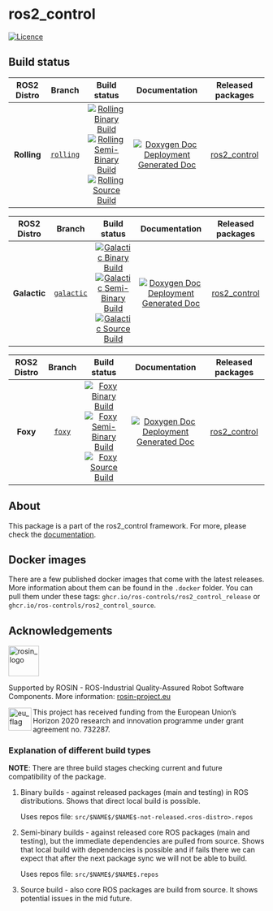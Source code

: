 

# ros2_control

[![Licence](https://img.shields.io/badge/License-Apache%202.0-blue.svg)](https://opensource.org/licenses/Apache-2.0)


## Build status

ROS2 Distro | Branch | Build status | Documentation | Released packages
:---------: | :----: | :----------: | :-----------: | :---------------:
**Rolling** | [`rolling`](https://github.com/ros-controls/ros2_control/tree/rolling) | [![Rolling Binary Build](https://github.com/ros-controls/ros2_control/actions/workflows/rolling-binary-build.yml/badge.svg?branch=master)](https://github.com/ros-controls/ros2_control/actions/workflows/rolling-binary-build.yml?branch=master) <br /> [![Rolling Semi-Binary Build](https://github.com/ros-controls/ros2_control/actions/workflows/rolling-semi-binary-build.yml/badge.svg?branch=master)](https://github.com/ros-controls/ros2_control/actions/workflows/rolling-semi-binary-build.yml?branch=master) <br /> [![Rolling Source Build](https://github.com/ros-controls/ros2_control/actions/workflows/rolling-source-build.yml/badge.svg?branch=master)](https://github.com/ros-controls/ros2_control/actions/workflows/rolling-source-build.yml?branch=master) | [![Doxygen Doc Deployment](https://github.com/ros-controls/ros2_control/actions/workflows/doxygen-deploy.yml/badge.svg)](https://github.com/ros-controls/ros2_control/actions/workflows/doxygen-deploy.yml) <br /> [Generated Doc](https://ros-controls.github.io/ros2_control_Documentation/rolling/html/index.html) | [ros2_control](https://index.ros.org/p/ros2_control/#rolling)


ROS2 Distro | Branch | Build status | Documentation | Released packages
:---------: | :----: | :----------: | :-----------: | :---------------:
**Galactic** | [`galactic`](https://github.com/ros-controls/ros2_control/tree/galactic) | [![Galactic Binary Build](https://github.com/ros-controls/ros2_control/actions/workflows/galactic-binary-build.yml/badge.svg?branch=galactic)](https://github.com/ros-controls/ros2_control/actions/workflows/galactic-binary-build.yml?branch=galactic) <br /> [![Galactic Semi-Binary Build](https://github.com/ros-controls/ros2_control/actions/workflows/galactic-semi-binary-build.yml/badge.svg?branch=galactic)](https://github.com/ros-controls/ros2_control/actions/workflows/galactic-semi-binary-build.yml?branch=galactic) <br /> [![Galactic Source Build](https://github.com/ros-controls/ros2_control/actions/workflows/galactic-source-build.yml/badge.svg?branch=galactic)](https://github.com/ros-controls/ros2_control/actions/workflows/galactic-source-build.yml?branch=galactic) | [![Doxygen Doc Deployment](https://github.com/ros-controls/ros2_control/actions/workflows/doxygen-deploy.yml/badge.svg)](https://github.com/ros-controls/ros2_control/actions/workflows/doxygen-deploy.yml) <br /> [Generated Doc](https://ros-controls.github.io/ros2_control_Documentation/galactic/html/index.html) | [ros2_control](https://index.ros.org/p/ros2_control/#galactic)


ROS2 Distro | Branch | Build status | Documentation | Released packages
:---------: | :----: | :----------: | :-----------: | :---------------:
**Foxy** | [`foxy`](https://github.com/ros-controls/ros2_control/tree/foxy) | [![Foxy Binary Build](https://github.com/ros-controls/ros2_control/actions/workflows/foxy-binary-build.yml/badge.svg?branch=foxy)](https://github.com/ros-controls/ros2_control/actions/workflows/foxy-binary-build.yml?branch=foxy) <br /> [![Foxy Semi-Binary Build](https://github.com/ros-controls/ros2_control/actions/workflows/foxy-semi-binary-build.yml/badge.svg?branch=foxy)](https://github.com/ros-controls/ros2_control/actions/workflows/foxy-semi-binary-build.yml?branch=foxy) <br /> [![Foxy Source Build](https://github.com/ros-controls/ros2_control/actions/workflows/foxy-source-build.yml/badge.svg?branch=foxy)](https://github.com/ros-controls/ros2_control/actions/workflows/foxy-source-build.yml?branch=foxy) | [![Doxygen Doc Deployment](https://github.com/ros-controls/ros2_control/actions/workflows/doxygen-deploy.yml/badge.svg)](https://github.com/ros-controls/ros2_control/actions/workflows/doxygen-deploy.yml) <br /> [Generated Doc](https://ros-controls.github.io/ros2_control_Documentation/foxy/html/index.html) | [ros2_control](https://index.ros.org/p/ros2_control/#foxy)


## About
This package is a part of the ros2_control framework.
For more, please check the [documentation](https://ros-controls.github.io/control.ros.org/).


## Docker images
There are a few published docker images that come with the latest releases. More information about them can be found in the `.docker` folder. You can pull them under these tags: `ghcr.io/ros-controls/ros2_control_release` or `ghcr.io/ros-controls/ros2_control_source`.


## Acknowledgements

<a href="http://rosin-project.eu">
  <img src="http://rosin-project.eu/wp-content/uploads/rosin_ack_logo_wide.png"
       alt="rosin_logo" height="60" >
</a>

Supported by ROSIN - ROS-Industrial Quality-Assured Robot Software Components.
More information: <a href="http://rosin-project.eu">rosin-project.eu</a>

<img src="http://rosin-project.eu/wp-content/uploads/rosin_eu_flag.jpg"
     alt="eu_flag" height="45" align="left" >

This project has received funding from the European Union’s Horizon 2020
research and innovation programme under grant agreement no. 732287.


### Explanation of different build types

**NOTE**: There are three build stages checking current and future compatibility of the package.

1. Binary builds - against released packages (main and testing) in ROS distributions. Shows that direct local build is possible.

   Uses repos file: `src/$NAME$/$NAME$-not-released.<ros-distro>.repos`

1. Semi-binary builds - against released core ROS packages (main and testing), but the immediate dependencies are pulled from source.
   Shows that local build with dependencies is possible and if fails there we can expect that after the next package sync we will not be able to build.

   Uses repos file: `src/$NAME$/$NAME$.repos`

1. Source build - also core ROS packages are build from source. It shows potential issues in the mid future.
